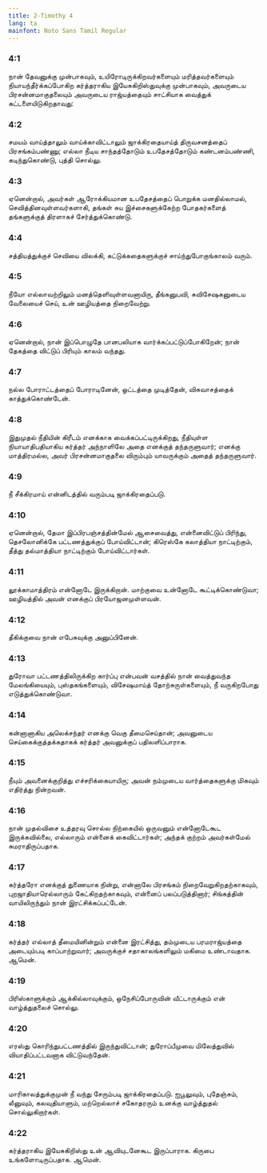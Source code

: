 ```yaml
---
title: 2-Timothy 4
lang: ta
mainfont: Noto Sans Tamil Regular
---
```


###  4:1

நான் தேவனுக்கு முன்பாகவும், உயிரோடிருக்கிறவர்களையும் மரித்தவர்களையும் நியாயந்தீர்க்கப்போகிற கர்த்தராகிய இயேசுகிறிஸ்துவுக்கு முன்பாகவும், அவருடைய பிரசன்னமாகுதலையும் அவருடைய ராஜ்யத்தையும் சாட்சியாக வைத்துக் கட்டளையிடுகிறதாவது:

###  4:2

சமயம் வாய்த்தாலும் வாய்க்காவிட்டாலும் ஜாக்கிரதையாய்த் திருவசனத்தைப் பிரசங்கம்பண்ணு; எல்லா நீடிய சாந்தத்தோடும் உபதேசத்தோடும் கண்டனம்பண்ணி, கடிந்துகொண்டு, புத்தி சொல்லு.

###  4:3

ஏனென்றால், அவர்கள் ஆரோக்கியமான உபதேசத்தைப் பொறுக்க மனதில்லாமல், செவித்தினவுள்ளவர்களாகி, தங்கள் சுய இச்சைகளுக்கேற்ற போதகர்களைத் தங்களுக்குத் திரளாகச் சேர்த்துக்கொண்டு.

###  4:4

சத்தியத்துக்குச் செவியை விலக்கி, கட்டுக்கதைகளுக்குச் சாய்ந்துபோகுங்காலம் வரும்.

###  4:5

நீயோ எல்லாவற்றிலும் மனத்தெளிவுள்ளவனாயிரு, தீங்கனுபவி, சுவிசேஷகனுடைய வேலையைச் செய், உன் ஊழியத்தை நிறைவேற்று.

###  4:6

ஏனென்றால், நான் இப்பொழுதே பானபலியாக வார்க்கப்பட்டுப்போகிறேன்; நான் தேகத்தை விட்டுப் பிரியும் காலம் வந்தது.

###  4:7

நல்ல போராட்டத்தைப் போராடினேன், ஓட்டத்தை முடித்தேன், விசுவாசத்தைக் காத்துக்கொண்டேன்.

###  4:8

இதுமுதல் நீதியின் கிரீடம் எனக்காக வைக்கப்பட்டிருக்கிறது, நீதியுள்ள நியாயாதிபதியாகிய கர்த்தர் அந்நாளிலே அதை எனக்குத் தந்தருளுவார்; எனக்கு மாத்திரமல்ல, அவர் பிரசன்னமாகுதலை விரும்பும் யாவருக்கும் அதைத் தந்தருளுவார்.

###  4:9

நீ சீக்கிரமாய் என்னிடத்தில் வரும்படி ஜாக்கிரதைப்படு.

###  4:10

ஏனென்றால், தேமா இப்பிரபஞ்சத்தின்மேல் ஆசைவைத்து, என்னைவிட்டுப் பிரிந்து, தெசலோனிக்கே பட்டணத்துக்குப் போய்விட்டான்; கிரெஸ்கே கலாத்தியா நாட்டிற்கும், தீத்து தல்மாத்தியா நாட்டிற்கும் போய்விட்டார்கள்.

###  4:11

லூக்காமாத்திரம் என்னோடே இருக்கிறான். மாற்குவை உன்னோடே கூட்டிக்கொண்டுவா; ஊழியத்தில் அவன் எனக்குப் பிரயோஜனமுள்ளவன்.

###  4:12

தீகிக்குவை நான் எபேசுவுக்கு அனுப்பினேன்.

###  4:13

துரோவா பட்டணத்திலிருக்கிற கார்ப்பு என்பவன் வசத்தில் நான் வைத்துவந்த மேலங்கியையும், புஸ்தகங்களையும், விசேஷமாய்த் தோற்சுருள்களையும், நீ வருகிறபோது எடுத்துக்கொண்டுவா.

###  4:14

கன்னானாகிய அலெக்சந்தர் எனக்கு வெகு தீமைசெய்தான்; அவனுடைய செய்கைக்குத்தக்கதாகக் கர்த்தர் அவனுக்குப் பதிலளிப்பாராக.

###  4:15

நீயும் அவனைக்குறித்து எச்சரிக்கையாயிரு; அவன் நம்முடைய வார்த்தைகளுக்கு மிகவும் எதிர்த்து நின்றவன்.

###  4:16

நான் முதல்விசை உத்தரவு சொல்ல நிற்கையில் ஒருவனும் என்னோடேகூட இருக்கவில்லை, எல்லாரும் என்னைக் கைவிட்டார்கள்; அந்தக் குற்றம் அவர்கள்மேல் சுமராதிருப்பதாக.

###  4:17

கர்த்தரோ எனக்குத் துணையாக நின்று, என்னாலே பிரசங்கம் நிறைவேறுகிறதற்காகவும், புறஜாதியாரெல்லாரும் கேட்கிறதற்காகவும், என்னைப் பலப்படுத்தினார்; சிங்கத்தின் வாயிலிருந்தும் நான் இரட்சிக்கப்பட்டேன்.

###  4:18

கர்த்தர் எல்லாத் தீமையினின்றும் என்னை இரட்சித்து, தம்முடைய பரமராஜ்யத்தை அடையும்படி காப்பாற்றுவார்; அவருக்குச் சதாகாலங்களிலும் மகிமை உண்டாவதாக. ஆமென்.

###  4:19

பிரிஸ்காளுக்கும் ஆக்கில்லாவுக்கும், ஒநேசிப்போருவின் வீட்டாருக்கும் என் வாழ்த்துதலைச் சொல்லு.

###  4:20

எரஸ்து கொரிந்துபட்டணத்தில் இருந்துவிட்டான்; துரோப்பீமுவை மிலேத்துவில் வியாதிப்பட்டவனாக விட்டுவந்தேன்.

###  4:21

மாரிகாலத்துக்குமுன் நீ வந்து சேரும்படி ஜாக்கிரதைப்படு. ஐபூலுவும், புதேஞ்சும், லீனுவும், கலவுதியாளும், மற்றெல்லாச் சகோதரரும் உனக்கு வாழ்த்துதல் சொல்லுகிறார்கள்.

###  4:22

கர்த்தராகிய இயேசுகிறிஸ்து உன் ஆவியுடனேகூட இருப்பாராக. கிருபை உங்களோடிருப்பதாக. ஆமென்.

